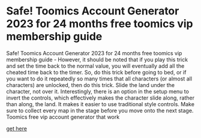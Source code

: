 # Safe! Toomics Account Generator 2023 for 24 months free toomics vip membership guide

Safe! Toomics Account Generator 2023 for 24 months free toomics vip membership guide - However, it should be noted that if you play this trick and set the time back to the normal value, you will eventually add all the cheated time back to the timer. So, do this trick before going to bed, or if you want to do it repeatedly so many times that all characters (or almost all characters) are unlocked, then do this trick. Slide the land under the character, not over it. Interestingly, there is an option in the setup menu to invert the controls, which effectively makes the character slide along, rather than along, the land. It makes it easier to use traditional style controls. Make sure to collect every map in the stage before you move onto the next stage. Toomics free vip account generator that work

[get here](https://psp-haxors.com/toomics/)
